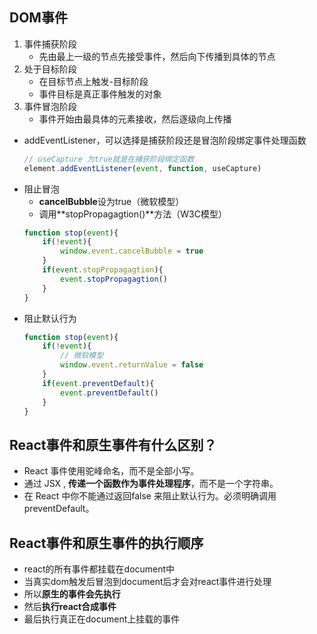 ## DOM事件
1. 事件捕获阶段
    - 先由最上一级的节点先接受事件，然后向下传播到具体的节点
2. 处于目标阶段
    - 在目标节点上触发-目标阶段
    - 事件目标是真正事件触发的对象
3. 事件冒泡阶段
    - 事件开始由最具体的元素接收，然后逐级向上传播
- addEventListener，可以选择是捕获阶段还是冒泡阶段绑定事件处理函数
    ```js
    // useCapture 为true就是在捕获阶段绑定函数
    element.addEventListener(event, function, useCapture)
    ```
- 阻止冒泡
    - **cancelBubble**设为true（微软模型）
    - 调用**stopPropagagtion()**方法（W3C模型）
    ```js
    function stop(event){
        if(!event){
            window.event.cancelBubble = true
        }
        if(event.stopPropagagtion){
            event.stopPropagagtion()
        }
    }
    ```
- 阻止默认行为
    ```js
    function stop(event){
        if(!event){
            // 微软模型
            window.event.returnValue = false
        }
        if(event.preventDefault){
            event.preventDefault()
        }
    }

## React事件和原生事件有什么区别？
- React 事件使用驼峰命名，而不是全部小写。
- 通过 JSX , **传递一个函数作为事件处理程序**，而不是一个字符串。
- 在 React 中你不能通过返回false 来阻止默认行为。必须明确调用 preventDefault。

## React事件和原生事件的执行顺序
- react的所有事件都挂载在document中
- 当真实dom触发后冒泡到document后才会对react事件进行处理
- 所以**原生的事件会先执行**
- 然后**执行react合成事件**
- 最后执行真正在document上挂载的事件
